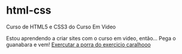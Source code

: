 # html-css
 Curso de HTML5 e CSS3 do Curso Em Video

Estou aprendendo a criar sites com o curso em video, então... Pega o guanabara e vem!  <a href="https://victorlaus.github.io/html-css/Exercicios/ex001/index.html">Exercutar a porra do exercicio caralhooo</a>